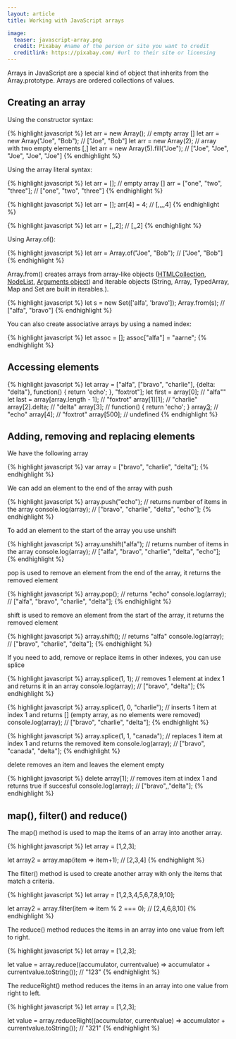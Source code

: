 ```yaml
---
layout: article
title: Working with JavaScript arrays

image:
  teaser: javascript-array.png
  credit: Pixabay #name of the person or site you want to credit
  creditlink: https://pixabay.com/ #url to their site or licensing
---
```


Arrays in JavaScript are a special kind of object that inherits from the Array.prototype. Arrays are ordered collections of values.

Creating an array
-----------------

Using the constructor syntax:

{% highlight javascript %}
let arr = new Array(); // empty array []
let arr = new Array("Joe", "Bob"); // ["Joe", "Bob"]
let arr = new Array(2); // array with two empty elements [,]
let arr = new Array(5).fill("Joe"); // ["Joe", "Joe", "Joe", "Joe", "Joe"]
{% endhighlight %}

Using the array literal syntax:

{% highlight javascript %}
let arr = []; // empty array []
    arr = ["one", "two", "three"]; // ["one", "two", "three"]
{% endhighlight %}

{% highlight javascript %}
let arr = [];
    arr[4] = 4; // [,,,,4]
{% endhighlight %}

{% highlight javascript %}
let arr = [,,2]; // [,,2]
{% endhighlight %}


Using Array.of():

{% highlight javascript %}
let arr = Array.of("Joe", "Bob"); // ["Joe", "Bob"]
{% endhighlight %}

Array.from() creates arrays from array-like objects ([HTMLCollection](https://developer.mozilla.org/en-US/docs/Web/API/HTMLCollection), [NodeList](https://developer.mozilla.org/en-US/docs/Web/API/NodeList), [Arguments object](https://developer.mozilla.org/en-US/docs/Web/JavaScript/Reference/Functions/arguments)) and
iterable objects (String, Array, TypedArray, Map and Set are built in iterables.).

{% highlight javascript %}
let s = new Set(['alfa', 'bravo']); 
Array.from(s); // ["alfa", "bravo"] 
{% endhighlight %}

You can also create associative arrays by using a named index:

{% highlight javascript %}
let assoc = [];
assoc["alfa"] = "aarne";
{% endhighlight %}

Accessing elements
------------------

{% highlight javascript %}
let array = ["alfa", ["bravo", "charlie"], {delta: "delta"}, function() { return 'echo'; }, "foxtrot"];
let first = array[0]; // "alfa""
let last = array[array.length - 1]; // "foxtrot"
array[1][1]; // "charlie"
array[2].delta; // "delta"
array[3]; //  function() { return 'echo'; }
array[3](); // "echo"
array[4]; // "foxtrot"
array[500]; // undefined
{% endhighlight %}


Adding, removing and replacing elements
---------------------------------------

We have the following array

{% highlight javascript %}
var array = ["bravo", "charlie", "delta"];
{% endhighlight %}

We can add an element to the end of the array with push

{% highlight javascript %}
array.push("echo"); // returns number of items in the array
console.log(array); // ["bravo", "charlie", "delta", "echo"];
{% endhighlight %}

To add an element to the start of the array you use unshift

{% highlight javascript %}
array.unshift("alfa"); // returns number of items in the array
console.log(array); // ["alfa", "bravo", "charlie", "delta", "echo"];
{% endhighlight %}

pop is used to remove an element from the end of the array, it returns the removed element

{% highlight javascript %}
array.pop(); // returns "echo"
console.log(array); // ["alfa", "bravo", "charlie", "delta"];
{% endhighlight %}

shift is used to remove an element from the start of the array, it returns the removed element

{% highlight javascript %}
array.shift(); // returns "alfa"
console.log(array); // ["bravo", "charlie", "delta"];
{% endhighlight %}

If you need to add, remove or replace items in other indexes, you can use splice

{% highlight javascript %}
array.splice(1, 1); // removes 1 element at index 1 and returns it in an array
console.log(array); // ["bravo", "delta"];
{% endhighlight %}

{% highlight javascript %}
array.splice(1, 0, "charlie"); // inserts 1 item at index 1 and returns [] (empty array, as no elements were removed)
console.log(array); // ["bravo", "charlie", "delta"];
{% endhighlight %}

{% highlight javascript %}
array.splice(1, 1, "canada"); // replaces 1 item at index 1 and returns the removed item
console.log(array); // ["bravo", "canada", "delta"];
{% endhighlight %}

delete removes an item and leaves the element empty

{% highlight javascript %}
delete array[1]; // removes item at index 1 and returns true if succesful
console.log(array); // ["bravo",,"delta"];
{% endhighlight %}

map(), filter() and reduce()
----------------------------

The map() method is used to map the items of an array into another array.

{% highlight javascript %}
let array = [1,2,3];

let array2 = array.map(item => item+1); // [2,3,4]
{% endhighlight %}

The filter() method  is used to create another array with only the items that match a criteria.

{% highlight javascript %}
let array = [1,2,3,4,5,6,7,8,9,10];

let array2 = array.filter(item => item % 2 === 0); // [2,4,6,8,10]
{% endhighlight %}

The reduce() method reduces the items in an array into one value from left to right.

{% highlight javascript %}
let array = [1,2,3];

let value = array.reduce((accumulator, currentvalue) => accumulator + currentvalue.toString()); // "123" 
{% endhighlight %}


The reduceRight() method reduces the items in an array into one value from right to left.

{% highlight javascript %}
let array = [1,2,3];

let value = array.reduceRight((accumulator, currentvalue) => accumulator + currentvalue.toString()); // "321" 
{% endhighlight %}
